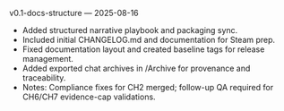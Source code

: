 v0.1-docs-structure — 2025-08-16

- Added structured narrative playbook and packaging sync.
- Included initial CHANGELOG.md and documentation for Steam prep.
- Fixed documentation layout and created baseline tags for release management.
- Added exported chat archives in /Archive for provenance and traceability.
- Notes: Compliance fixes for CH2 merged; follow-up QA required for CH6/CH7 evidence-cap validations.
